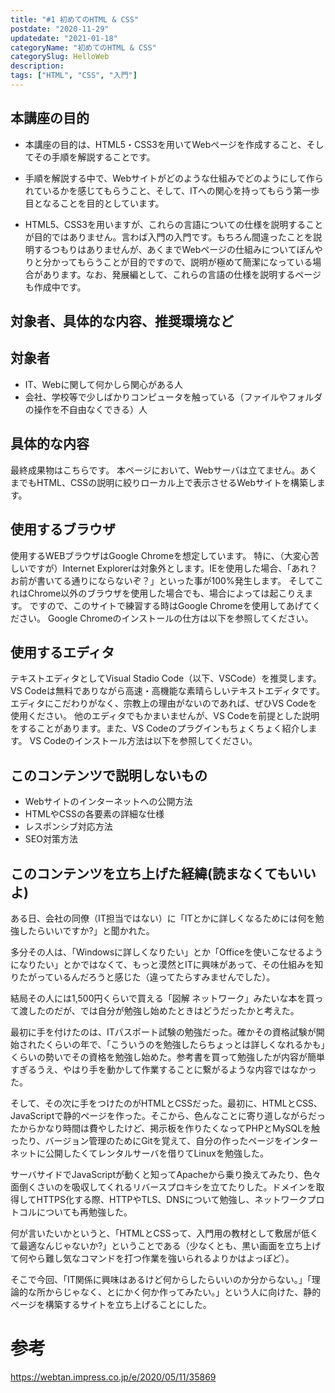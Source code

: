 ```yaml
---
title: "#1 初めてのHTML & CSS"
postdate: "2020-11-29"
updatedate: "2021-01-18"
categoryName: "初めてのHTML & CSS"
categorySlug: HelloWeb
description: 
tags: ["HTML", "CSS", "入門"]
---
```


<section class="section">

# 本講座の目的

- 本講座の目的は、HTML5・CSS3を用いてWebページを作成すること、そしてその手順を解説することです。

- 手順を解説する中で、Webサイトがどのような仕組みでどのようにして作られているかを感じてもらうこと、そして、ITへの関心を持ってもらう第一歩目となることを目的としています。

- HTML5、CSS3を用いますが、これらの言語についての仕様を説明することが目的ではありません。言わば入門の入門です。もちろん間違ったことを説明するつもりはありませんが、あくまでWebページの仕組みについてぼんやりと分かってもらうことが目的ですので、説明が極めて簡潔になっている場合があります。なお、発展編として、これらの言語の仕様を説明するページも作成中です。

# 対象者、具体的な内容、推奨環境など

## 対象者
- IT、Webに関して何かしら関心がある人
- 会社、学校等で少しばかりコンピュータを触っている（ファイルやフォルダの操作を不自由なくできる）人

## 具体的な内容

最終成果物はこちらです。
本ページにおいて、Webサーバは立てません。あくまでもHTML、CSSの説明に絞りローカル上で表示させるWebサイトを構築します。

## 使用するブラウザ

使用するWEBブラウザはGoogle Chromeを想定しています。
特に、（大変心苦しいですが）Internet Explorerは対象外とします。IEを使用した場合、「あれ？お前が書いてる通りにならないぞ？」といった事が100%発生します。
そしてこれはChrome以外のブラウザを使用した場合でも、場合によっては起こりえます。
ですので、このサイトで練習する時はGoogle Chromeを使用してあげてください。
Google Chromeのインストールの仕方は以下を参照してください。

## 使用するエディタ

テキストエディタとしてVisual Stadio Code（以下、VSCode）を推奨します。
VS Codeは無料でありながら高速・高機能な素晴らしいテキストエディタです。エディタにこだわりがなく、宗教上の理由がないのであれば、ぜひVS Codeを使用ください。
他のエディタでもかまいませんが、VS Codeを前提とした説明をすることがあります。また、VS Codeのプラグインもちょくちょく紹介します。
VS Codeのインストール方法は以下を参照してください。


## このコンテンツで説明しないもの
 - Webサイトのインターネットへの公開方法
 - HTMLやCSSの各要素の詳細な仕様
 - レスポンシブ対応方法
 - SEO対策方法

## このコンテンツを立ち上げた経緯(読まなくてもいいよ)

ある日、会社の同僚（IT担当ではない）に「ITとかに詳しくなるためには何を勉強したらいいですか?」と聞かれた。

多分その人は、「Windowsに詳しくなりたい」とか「Officeを使いこなせるようになりたい」とかではなくて、もっと漠然とITに興味があって、その仕組みを知りたがっているんだろうと感じた（違ってたらすみませんでした）。

結局その人には1,500円くらいで買える「図解 ネットワーク」みたいな本を買って渡したのだが、では自分が勉強し始めたときはどうだったかと考えた。

最初に手を付けたのは、ITパスポート試験の勉強だった。確かその資格試験が開始されたくらいの年で、「こういうのを勉強したらちょっとは詳しくなれるかも」くらいの勢いでその資格を勉強し始めた。参考書を買って勉強したが内容が簡単すぎるうえ、やはり手を動かして作業することに繋がるような内容ではなかった。

そして、その次に手をつけたのがHTMLとCSSだった。最初に、HTMLとCSS、JavaScriptで静的ページを作った。そこから、色んなことに寄り道しながらだったからかなり時間は費やしたけど、掲示板を作りたくなってPHPとMySQLを触ったり、バージョン管理のためにGitを覚えて、自分の作ったページをインターネットに公開したくてレンタルサーバを借りてLinuxを勉強した。

サーバサイドでJavaScriptが動くと知ってApacheから乗り換えてみたり、色々面倒くさいのを吸収してくれるリバースプロキシを立てたりした。ドメインを取得してHTTPS化する際、HTTPやTLS、DNSについて勉強し、ネットワークプロトコルについても再勉強した。

何が言いたいかというと、「HTMLとCSSって、入門用の教材として敷居が低くて最適なんじゃないか?」ということである（少なくとも、黒い画面を立ち上げて何やら難し気なコマンドを打つ作業を強いられるよりかはよっぽど）。

そこで今回、「IT関係に興味はあるけど何からしたらいいのか分からない。」「理論的な所からじゃなく、とにかく何か作ってみたい。」という人に向けた、静的ページを構築するサイトを立ち上げることにした。

</section>

# 参考

https://webtan.impress.co.jp/e/2020/05/11/35869
